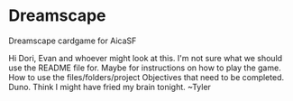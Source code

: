 Dreamscape
==========

Dreamscape cardgame for AicaSF

Hi Dori, Evan and whoever might look at this.
I'm not sure what we should use the README file for.
Maybe for instructions on how to play the game.
How to use the files/folders/project
Objectives that need to be completed.
Duno.  Think I might have fried my brain tonight.
~Tyler
